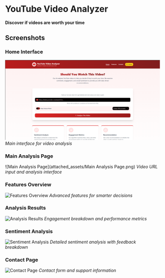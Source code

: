 # YouTube Video Analyzer

**Discover if videos are worth your time**

## Screenshots

### Home Interface
![Home Interface](attached_assets/image1.png)
*Main interface for video analysis*

### Main Analysis Page
![Main Analysis Page](attached_assets/Main Analysis Page.png)
*Video URL input and analysis interface*

### Features Overview
![Features Overview](image3.png)
*Advanced features for smarter decisions*

### Analysis Results
![Analysis Results](image4.png)
*Engagement breakdown and performance metrics*

### Sentiment Analysis
![Sentiment Analysis](image5.png)
*Detailed sentiment analysis with feedback breakdown*

### Contact Page
![Contact Page](image6.png)
*Contact form and support information*

